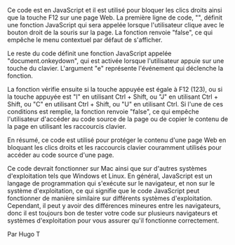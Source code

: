 Ce code est en JavaScript et il est utilisé pour bloquer les clics droits ainsi que la touche F12 sur une page Web.
La première ligne de code, "<body oncontextmenu="return false;">", définit une fonction JavaScript qui sera appelée 
lorsque l'utilisateur clique avec le bouton droit de la souris sur la page. La fonction renvoie "false", 
ce qui empêche le menu contextuel par défaut de s'afficher.

Le reste du code définit une fonction JavaScript appelée "document.onkeydown", qui est activée lorsque l'utilisateur appuie sur une touche du clavier.
L'argument "e" représente l'événement qui déclenche la fonction.

La fonction vérifie ensuite si la touche appuyée est égale à F12 (123), ou si la touche appuyée est "I" en utilisant Ctrl + Shift, 
ou "J" en utilisant Ctrl + Shift, ou "C" en utilisant Ctrl + Shift, ou "U" en utilisant Ctrl. 
Si l'une de ces conditions est remplie, la fonction renvoie "false", ce qui empêche l'utilisateur 
d'accéder au code source de la page ou de copier le contenu de la page en utilisant les raccourcis clavier.

En résumé, ce code est utilisé pour protéger le contenu d'une page Web en bloquant les clics droits et les raccourcis clavier couramment utilisés
pour accéder au code source d'une page.
    
Ce code devrait fonctionner sur Mac ainsi que sur d'autres systèmes d'exploitation tels que Windows et Linux. 
En général, JavaScript est un langage de programmation qui s'exécute sur le navigateur, et non sur le système d'exploitation, 
ce qui signifie que le code JavaScript peut fonctionner de manière similaire sur différents systèmes d'exploitation. 
Cependant, il peut y avoir des différences mineures entre les navigateurs, donc il est toujours bon de tester votre code 
sur plusieurs navigateurs et systèmes d'exploitation pour vous assurer qu'il fonctionne correctement.

Par Hugo T
